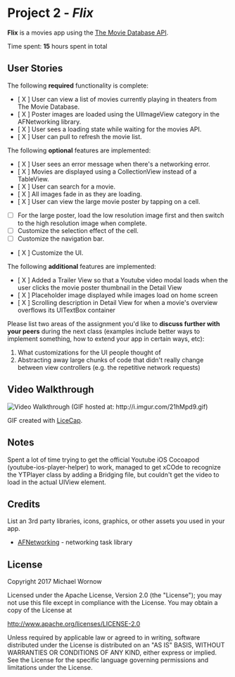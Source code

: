# Project 2 - *Flix*

**Flix** is a movies app using the [The Movie Database API](http://docs.themoviedb.apiary.io/#).

Time spent: **15** hours spent in total

## User Stories

The following **required** functionality is complete:

- [ X ] User can view a list of movies currently playing in theaters from The Movie Database.
- [ X ] Poster images are loaded using the UIImageView category in the AFNetworking library.
- [ X ] User sees a loading state while waiting for the movies API.
- [ X ] User can pull to refresh the movie list.

The following **optional** features are implemented:

- [ X ] User sees an error message when there's a networking error.
- [ X ] Movies are displayed using a CollectionView instead of a TableView.
- [ X ] User can search for a movie.
- [ X ] All images fade in as they are loading.
- [ X ] User can view the large movie poster by tapping on a cell.
- [ ] For the large poster, load the low resolution image first and then switch to the high resolution image when complete.
- [ ] Customize the selection effect of the cell.
- [ ] Customize the navigation bar.
- [ X ] Customize the UI.

The following **additional** features are implemented:

- [ X ] Added a Trailer View so that a Youtube video modal loads when the user clicks the movie poster thumbnail in the Detail View
- [ X ] Placeholder image displayed while images load on home screen
- [ X ] Scrolling description in Detail View for when a movie's overview overflows its UITextBox container

Please list two areas of the assignment you'd like to **discuss further with your peers** during the next class (examples include better ways to implement something, how to extend your app in certain ways, etc):

1. What customizations for the UI people thought of
2. Abstracting away large chunks of code that didn't really change between view controllers (e.g. the repetitive network requests)

## Video Walkthrough

<img src='http://i.imgur.com/21hMpd9.gif' title='Video Walkthrough' width='' alt='Video Walkthrough' />
(GIF hosted at: http://i.imgur.com/21hMpd9.gif)

GIF created with [LiceCap](http://www.cockos.com/licecap/).

## Notes

Spent a lot of time trying to get the official Youtube iOS Cocoapod (youtube-ios-player-helper) to work, managed to get xCOde to recognize the YTPlayer class by adding a Bridging file, but couldn't get the video to load in the actual UIView element.

## Credits

List an 3rd party libraries, icons, graphics, or other assets you used in your app.

- [AFNetworking](https://github.com/AFNetworking/AFNetworking) - networking task library

## License

Copyright 2017 Michael Wornow

Licensed under the Apache License, Version 2.0 (the "License");
you may not use this file except in compliance with the License.
You may obtain a copy of the License at

http://www.apache.org/licenses/LICENSE-2.0

Unless required by applicable law or agreed to in writing, software
distributed under the License is distributed on an "AS IS" BASIS,
WITHOUT WARRANTIES OR CONDITIONS OF ANY KIND, either express or implied.
See the License for the specific language governing permissions and
limitations under the License.
